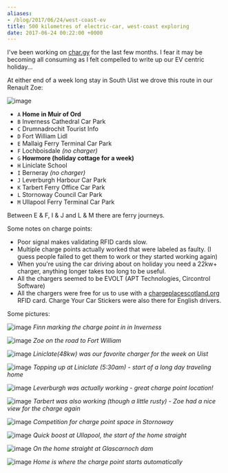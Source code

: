 ```yaml
---
aliases:
- /blog/2017/06/24/west-coast-ev
title: 500 kilometres of electric-car, west-coast exploring
date: 2017-06-24 00:22:00 +0000
---
```


I've been working on [char.gy](https://char.gy) for the last few months. I fear
it may be becoming all consuming as I felt compelled to write up our EV centric
holiday...

At either end of a week long stay in South Uist we drove this route in our
Renault Zoe:

![image](/posts/2017-06-24-west-coast-ev/map.png)

* `A` **Home in Muir of Ord**
* `B` Inverness Cathedral Car Park
* `C` Drumnadrochit Tourist Info
* `D` Fort William Lidl
* `E` Mallaig Ferry Terminal Car Park
* `F` Lochboisdale *(no charger)*
* `G` **Howmore (holiday cottage for a week)**
* `H` Liniclate School
* `I` Berneray *(no charger)*
* `J` Leverburgh Harbour Car Park
* `K` Tarbert Ferry Office Car Park
* `L` Stornoway Council Car Park
* `M` Ullapool Ferry Terminal Car Park

Between E & F, I & J and L & M there are ferry journeys.

Some notes on charge points:

* Poor signal makes validating RFID cards slow.
* Multiple charge points actually worked that were labeled as faulty. (I guess
  people failed to get them to work or they started working again)
* When you're using the car driving about on holiday you need a 22kw+ charger,
  anything longer takes too long to be useful.
* All the chargers seemed to be EVOLT (APT Technologies, Circontrol Software)
* All the chargers were free for us to use with a
  [chargeplacescotland.org](http://chargeplacescotland.org/) RFID card. Charge
  Your Car Stickers were also there for English drivers.

Some pictures:

![image](/posts/2017-06-24-west-coast-ev/inverness.jpg)
*Finn marking the charge point in in Inverness*

![image](/posts/2017-06-24-west-coast-ev/road_to_fort_william.jpg)
*Zoe on the road to Fort William*

![image](/posts/2017-06-24-west-coast-ev/linaclate.jpg)
*Liniclate(48kw) was our favorite charger for the week on Uist*

![image](/posts/2017-06-24-west-coast-ev/linaclate2.jpg)
*Topping up at Liniclate (5:30am) - start of a long day traveling home*

![image](/posts/2017-06-24-west-coast-ev/leverburgh.jpg)
*Leverburgh was actually working - great charge point location!*

![image](/posts/2017-06-24-west-coast-ev/tarbert.jpg)
*Tarbert was also working (though a little rusty) - Zoe had a nice view for the charge again*

![image](/posts/2017-06-24-west-coast-ev/stornoway.jpg)
*Competition for charge point space in Stornoway*

![image](/posts/2017-06-24-west-coast-ev/ullapool.jpg)
*Quick boost at Ullapool, the start of the home straight*

![image](/posts/2017-06-24-west-coast-ev/home_straight.jpg)
*On the home straight at Glascarnoch dam*

![image](/posts/2017-06-24-west-coast-ev/home.jpg)
*Home is where the charge point starts automatically*
